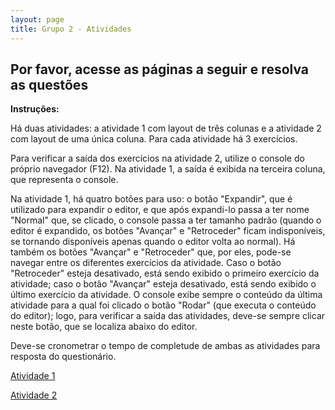 ```yaml
---
layout: page
title: Grupo 2 - Atividades
---
```


## Por favor, acesse as páginas a seguir e resolva as questões

**Instruções:**

Há duas atividades: a atividade 1 com layout de três colunas e a atividade 2 com layout de uma única coluna. Para cada atividade há 3 exercícios.

Para verificar a saída dos exercícios na atividade 2, utilize o console do próprio navegador (F12). Na atividade 1, a saída é exibida na terceira coluna, que representa o console.

Na atividade 1, há quatro botões para uso: o botão "Expandir", que é utilizado para expandir o editor, e que após expandi-lo passa a ter nome "Normal" que, se clicado, o console passa a ter tamanho padrão (quando o editor é expandido, os botões "Avançar" e "Retroceder" ficam indisponíveis, se tornando disponíveis apenas quando o editor volta ao normal). Há também os botões "Avançar" e "Retroceder" que, por eles, pode-se navegar entre os diferentes exercícios da atividade. Caso o botão "Retroceder" esteja desativado, está sendo exibido o primeiro exercício da atividade; caso o botão "Avançar" esteja desativado, está sendo exibido o último exercício da atividade. O console exibe sempre o conteúdo da última atividade para a qual foi clicado o botão "Rodar" (que executa o conteúdo do editor); logo, para verificar a saída das atividades, deve-se sempre clicar neste botão, que se localiza abaixo do editor.

Deve-se cronometrar o tempo de completude de ambas as atividades para resposta do questionário.

[Atividade 1](atividade1)

[Atividade 2](atividade2)
